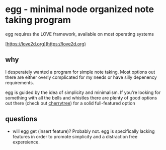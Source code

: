 # egg - minimal node organized note taking program

egg requires the LOVE framework, available on most operating systems

[https://love2d.org](https://love2d.org)

## why

I desperately wanted a program for simple note taking. Most options out there are either overly complicated for my needs or have silly depenency requirements.

egg is guided by the idea of simplicity and minimalism. If you're looking for something with all the bells and whistles there are plenty of good options out there (check out [cherrytree](https://www.giuspen.com/cherrytree/)) for a solid full-featured option

## questions

- will egg get (insert feature)?
Probably not. egg is specifically lacking features in order to promote simplicity and a distraction free expereience.
